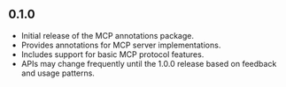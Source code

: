 ## 0.1.0

- Initial release of the MCP annotations package.
- Provides annotations for MCP server implementations.
- Includes support for basic MCP protocol features.
- APIs may change frequently until the 1.0.0 release based on feedback and usage patterns.
